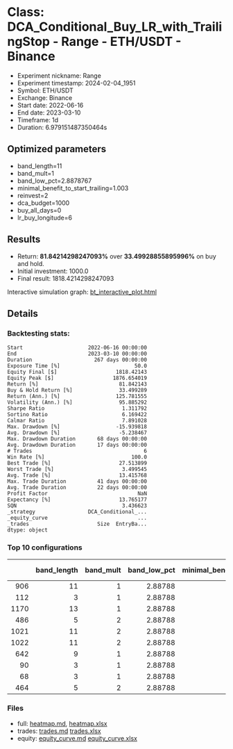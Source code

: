 # Class: DCA_Conditional_Buy_LR_with_TrailingStop - Range - ETH/USDT - Binance

- Experiment nickname: Range 
- Experiment timestamp: 2024-02-04_1951 
- Symbol: ETH/USDT
- Exchange: Binance
- Start date: 2022-06-16
- End date: 2023-03-10
- Timeframe: 1d
- Duration: 6.979151487350464s

## Optimized parameters

- band_length=11
- band_mult=1
- band_low_pct=2.8878767
- minimal_benefit_to_start_trailing=1.003
- reinvest=2
- dca_budget=1000
- buy_all_days=0
- lr_buy_longitude=6

## Results

- Return: **81.84214298247093%** over **33.49928855895996%** on buy and hold.
- Initial investment: 1000.0
- Final result: 1818.4214298247093

Interactive simulation graph: [bt_interactive_plot.html](bt_interactive_plot.html)

## Details 
### Backtesting stats:

```
Start                     2022-06-16 00:00:00
End                       2023-03-10 00:00:00
Duration                    267 days 00:00:00
Exposure Time [%]                        50.0
Equity Final [$]                   1818.42143
Equity Peak [$]                   1876.654019
Return [%]                          81.842143
Buy & Hold Return [%]               33.499289
Return (Ann.) [%]                  125.781555
Volatility (Ann.) [%]               95.885292
Sharpe Ratio                         1.311792
Sortino Ratio                        6.169422
Calmar Ratio                         7.891028
Max. Drawdown [%]                  -15.939818
Avg. Drawdown [%]                   -5.238467
Max. Drawdown Duration       68 days 00:00:00
Avg. Drawdown Duration       17 days 00:00:00
# Trades                                    6
Win Rate [%]                            100.0
Best Trade [%]                      27.513899
Worst Trade [%]                      3.499545
Avg. Trade [%]                      13.415768
Max. Trade Duration          41 days 00:00:00
Avg. Trade Duration          22 days 00:00:00
Profit Factor                             NaN
Expectancy [%]                      13.765177
SQN                                  3.436623
_strategy                 DCA_Conditional_...
_equity_curve                             ...
_trades                      Size  EntryBa...
dtype: object
```

### Top 10 configurations

|      |   band_length |   band_mult |   band_low_pct |   minimal_benefit_to_start_trailing |   reinvest |   dca_budget |   buy_all_days |   lr_buy_longitude |   Return [%] |
|-----:|--------------:|------------:|---------------:|------------------------------------:|-----------:|-------------:|---------------:|-------------------:|-------------:|
|  906 |            11 |           1 |        2.88788 |                               1.003 |          2 |         1000 |              0 |                  6 |      81.8421 |
|  112 |             3 |           1 |        2.88788 |                               1.003 |          2 |         1000 |              0 |                  4 |      77.3272 |
| 1170 |            13 |           1 |        2.88788 |                               1.003 |          2 |         1000 |              0 |                  6 |      72.2407 |
|  486 |             5 |           2 |        2.88788 |                               1.003 |          2 |          500 |              0 |                  4 |      68.3222 |
| 1021 |            11 |           2 |        2.88788 |                               1.003 |          2 |          500 |              0 |                 11 |      67.2305 |
| 1022 |            11 |           2 |        2.88788 |                               1.003 |          2 |          500 |              0 |                 12 |      67.2305 |
|  642 |             9 |           1 |        2.88788 |                               1.003 |          2 |         1000 |              0 |                  6 |      65.3347 |
|   90 |             3 |           1 |        2.88788 |                               1.003 |          2 |          500 |              0 |                  4 |      64.9099 |
|   68 |             3 |           1 |        2.88788 |                               1.003 |          2 |          400 |              0 |                  4 |      64.4606 |
|  464 |             5 |           2 |        2.88788 |                               1.003 |          2 |          400 |              0 |                  4 |      62.1478 |

### Files

- full: [heatmap.md](heatmap_df.md), [heatmap.xlsx](heatmap_df.xlsx) 
- trades: [trades.md](trades.md) [trades.xlsx](trades.xlsx)
- equity: [equity_curve.md](equity_curve.md) [equity_curve.xlsx](equity_curve.xlsx)

